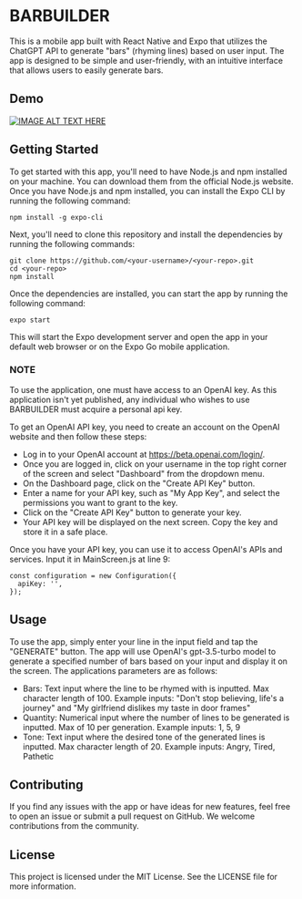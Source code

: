 # BARBUILDER

This is a mobile app built with React Native and Expo that utilizes the ChatGPT API to generate "bars" (rhyming lines) based on user input. The app is designed to be simple and user-friendly, with an intuitive interface that allows users to easily generate bars.

## Demo

[![IMAGE ALT TEXT HERE](https://www.shareicon.net/download/2015/09/08/97834_video.ico)](https://youtube.com/shorts/ApICgG_fkKQ?feature=share)

## Getting Started

To get started with this app, you'll need to have Node.js and npm installed on your machine. You can download them from the official Node.js website. Once you have Node.js and npm installed, you can install the Expo CLI by running the following command:

```
npm install -g expo-cli
```

Next, you'll need to clone this repository and install the dependencies by running the following commands:

```
git clone https://github.com/<your-username>/<your-repo>.git
cd <your-repo>
npm install
```

Once the dependencies are installed, you can start the app by running the following command:

```
expo start
```

This will start the Expo development server and open the app in your default web browser or on the Expo Go mobile application.

### NOTE

To use the application, one must have access to an OpenAI key. As this application isn't yet published, any individual who wishes to use BARBUILDER must acquire a personal api key.

To get an OpenAI API key, you need to create an account on the OpenAI website and then follow these steps:

* Log in to your OpenAI account at https://beta.openai.com/login/.
* Once you are logged in, click on your username in the top right corner of the screen and select "Dashboard" from the dropdown menu.
* On the Dashboard page, click on the "Create API Key" button.
* Enter a name for your API key, such as "My App Key", and select the permissions you want to grant to the key.
* Click on the "Create API Key" button to generate your key.
* Your API key will be displayed on the next screen. Copy the key and store it in a safe place.

Once you have your API key, you can use it to access OpenAI's APIs and services. Input it in MainScreen.js at line 9:

```
const configuration = new Configuration({
  apiKey: '',
});
```

## Usage

To use the app, simply enter your line in the input field and tap the "GENERATE" button. The app will use OpenAI's gpt-3.5-turbo model to generate a specified number of bars based on your input and display it on the screen. The applications parameters are as follows:

* Bars: Text input where the line to be rhymed with is inputted. Max character length of 100. Example inputs: "Don't stop believing, life's a journey" and "My girlfriend dislikes my taste in door frames"
* Quantity: Numerical input where the number of lines to be generated is inputted. Max of 10 per generation. Example inputs: 1, 5, 9
* Tone: Text input where the desired tone of the generated lines is inputted. Max character length of 20. Example inputs: Angry, Tired, Pathetic

## Contributing

If you find any issues with the app or have ideas for new features, feel free to open an issue or submit a pull request on GitHub. We welcome contributions from the community.

## License

This project is licensed under the MIT License. See the LICENSE file for more information.